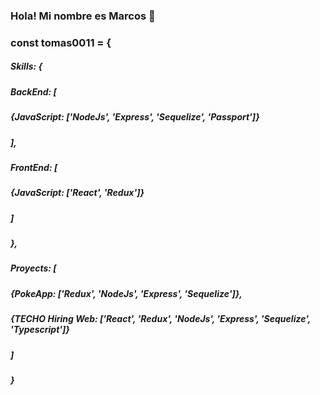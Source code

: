 ### Hola! Mi nombre es Marcos 👋
### const tomas0011 = {
#####  Skills: {
#####      BackEnd: [
#####          {JavaScript: ['NodeJs', 'Express', 'Sequelize', 'Passport']}
#####        ],
#####      FrontEnd: [
#####          {JavaScript: ['React', 'Redux']}
#####       ]
#####    },
#####  Proyects: [
#####      {PokeApp: ['Redux', 'NodeJs', 'Express', 'Sequelize']},
#####      {TECHO Hiring Web: ['React', 'Redux', 'NodeJs', 'Express', 'Sequelize', 'Typescript']}
#####    ] 
##### }
#####

<!--
**MarcosRios2000/MarcosRios2000** is a ✨ _special_ ✨ repository because its `README.md` (this file) appears on your GitHub profile.

Here are some ideas to get you started:

- 🔭 I’m currently working on ...
- 🌱 I’m currently learning ...
- 👯 I’m looking to collaborate on ...
- 🤔 I’m looking for help with ...
- 💬 Ask me about ...
- 📫 How to reach me: ...
- 😄 Pronouns: ...
- ⚡ Fun fact: ...
-->
